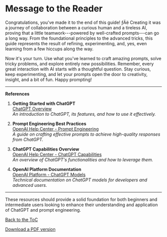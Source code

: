 # Message to the Reader

Congratulations, you've made it to the end of this guide! ­ƒÄë Creating it
was a journey of collaboration between a curious human and a tireless
AI, proving that a little teamwork---powered by well-crafted
prompts---can go a long way. From the foundational principles to the
advanced tricks, this guide represents the result of refining,
experimenting, and, yes, even learning from a few hiccups along the way.

Now it's your turn. Use what you've learned to craft amazing prompts,
solve tricky problems, and explore entirely new possibilities. Remember,
every great interaction with AI starts with a thoughtful question. Stay
curious, keep experimenting, and let your prompts open the door to
creativity, insight, and a bit of fun. Happy prompting!

------------------------------------------------------------------------

**References**

1.  **Getting Started with ChatGPT**\
    [ChatGPT Overview](https://openai.com/chatgpt/overview/)\
    *An introduction to ChatGPT, its features, and how to use it
    effectively.*

2.  **Prompt Engineering Best Practices**\
    [OpenAI Help Center - Prompt
    Engineering](https://help.openai.com/en/articles/10032626-prompt-engineering-best-practices-for-chatgpt)\
    *A guide on crafting effective prompts to achieve high-quality
    responses from ChatGPT.*

3.  **ChatGPT Capabilities Overview**\
    [OpenAI Help Center - ChatGPT
    Capabilities](https://help.openai.com/en/articles/9260256-chatgpt-capabilities-overview)\
    *An overview of ChatGPT\'s functionalities and how to leverage
    them.*

4.  **OpenAI Platform Documentation**\
    [OpenAI Platform - ChatGPT
    Models](https://platform.openai.com/docs/models/chatgpt)\
    *Technical documentation on ChatGPT models for developers and
    advanced users.*

------------------------------------------------------------------------

These resources should provide a solid foundation for both beginners and
intermediate users looking to enhance their understanding and
application of ChatGPT and prompt engineering.

[Back to the ToC](../ReadMe.md)

[Download a PDF version](../resources/Prompt_Engineering_Guide.pdf)
